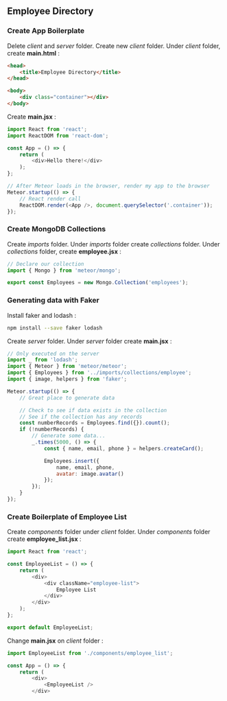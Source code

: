 ## Employee Directory

### Create App Boilerplate
Delete _client_ and _server_ folder. Create new _client_ folder.
Under _client_ folder, create **main.html** :
```html
<head>
    <title>Employee Directory</title>
</head>

<body>
    <div class="container"></div>
</body>
```
Create **main.jsx** :
```js
import React from 'react';
import ReactDOM from 'react-dom';

const App = () => {
    return (
        <div>Hello there!</div>
    );
};

// After Meteor loads in the browser, render my app to the browser
Meteor.startup(() => {
    // React render call
    ReactDOM.render(<App />, document.querySelector('.container'));
});
```

### Create MongoDB Collections
Create _imports_ folder. Under _imports_ folder create _collections_ folder.
Under _collections_ folder, create **employee.jsx** :
```js
// Declare our collection
import { Mongo } from 'meteor/mongo';

export const Employees = new Mongo.Collection('employees');
```

### Generating data with Faker
Install faker and lodash :
```bash
npm install --save faker lodash
```
Create _server_ folder. Under _server_ folder create **main.jsx** :
```js
// Only executed on the server
import _ from 'lodash';
import { Meteor } from 'meteor/meteor';
import { Employees } from '../imports/collections/employee';
import { image, helpers } from 'faker';

Meteor.startup(() => {
    // Great place to generate data

    // Check to see if data exists in the collection
    // See if the collection has any records
    const numberRecords = Employees.find({}).count();
    if (!numberRecords) {
        // Generate some data...
        _.times(5000, () => {
            const { name, email, phone } = helpers.createCard();

            Employees.insert({
                name, email, phone,
                avatar: image.avatar()
            });
        });
    }
});
```

### Create Boilerplate of Employee List
Create _components_ folder under _client_ folder. Under _components_ folder create **employee_list.jsx** :
```javascript
import React from 'react';

const EmployeeList = () => {
    return (
        <div>
            <div className="employee-list">
                Employee List
            </div>
        </div>
    );
};

export default EmployeeList;
```
Change **main.jsx** on _client_ folder :
```javascript
import EmployeeList from './components/employee_list';

const App = () => {
    return (
        <div>
            <EmployeeList />
        </div>
```